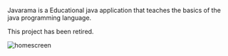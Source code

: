 Javarama is a Educational java application that teaches the basics of the java programming language. 

This project has been retired.


![homescreen](https://user-images.githubusercontent.com/17185457/30357660-d17ec1dc-980d-11e7-9611-2c197942ef38.jpeg)
